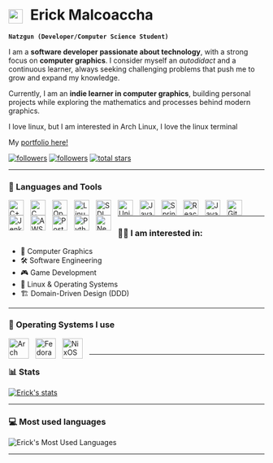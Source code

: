 # <img src="https://emojis.slackmojis.com/emojis/images/1579216111/7550/pikachu_wave.gif?1579216111" width="28" style="vertical-align: middle; margin-right: 8px;" /> Erick Malcoaccha


**`Natzgun (Developer/Computer Science Student)`**


I am a **software developer passionate about technology**, with a strong focus on **computer graphics**.  I consider myself an *autodidact* and a continuous learner, always seeking challenging problems that push me to grow and expand my knowledge.  

Currently, I am an **indie learner in computer graphics**, building personal projects while exploring the mathematics and processes behind modern graphics. 

I love linux, but I am interested in Arch Linux, I love the linux terminal

My <a href="https://erickmalcoaccha.vercel.app/" target="_blank">portfolio here!</a>


   <p align="left">
      <a href="https://github.com/Natzgun?tab=repositories">
         <img alt="followers" title="Follow me on Github" src="https://custom-icon-badges.demolab.com/badge/-My%20Repos-F25278?style=for-the-badge&logoColor=white&logo=repo"/></a>
      <a href="https://github.com/natzgun?tab=followers">
         <img alt="followers" title="Follow me on Github" src="https://custom-icon-badges.demolab.com/github/followers/natzgun?color=236ad3&labelColor=1155ba&style=for-the-badge&logo=person-add&label=Follow&logoColor=white"/></a>
      <a href="https://github.com/natzgun?tab=repositories&sort=stargazers">
         <img alt="total stars" title="Total stars on GitHub" src="https://custom-icon-badges.demolab.com/github/stars/natzgun?color=55960c&style=for-the-badge&labelColor=488207&logo=star"/></a>
   </p>

---

### 🧰 Languages and Tools

<img align="left" alt="C++" width="30px" style="padding-right:10px;" src="https://cdn.jsdelivr.net/gh/devicons/devicon/icons/cplusplus/cplusplus-original.svg"/>
<img align="left" alt="C" width="30px" style="padding-right:10px;" src="https://devicon-website.vercel.app/api/c/original.svg"/>
<img align="left" alt="OpenGL" width="30px" style="padding-right:10px;" src="https://cdn.jsdelivr.net/gh/devicons/devicon/icons/opengl/opengl-original.svg"/>
<img align="left" alt="Linux" width="30px" style="padding-right:10px;" src="https://cdn.jsdelivr.net/gh/devicons/devicon/icons/linux/linux-original.svg"/>
<img align="left" alt="SDL" width="30px" style="padding-right:10px;" src="https://cdn.jsdelivr.net/gh/devicons/devicon/icons/sdl/sdl-original.svg"/>
<img align="left" alt="Unity" width="30px" style="padding-right:10px;" src="https://cdn.jsdelivr.net/gh/devicons/devicon/icons/unity/unity-original.svg"/>
<img align="left" alt="Java" width="30px" style="padding-right:10px;" src="https://cdn.jsdelivr.net/gh/devicons/devicon/icons/java/java-original.svg"/>
<img align="left" alt="Spring Boot" width="30px" style="padding-right:10px;" src="https://cdn.jsdelivr.net/gh/devicons/devicon/icons/spring/spring-original.svg"/>
<img align="left" alt="React" width="30px" style="padding-right:10px;" src="https://cdn.jsdelivr.net/gh/devicons/devicon/icons/react/react-original.svg"/>
<img align="left" alt="JavaScript" width="30px" style="padding-right:10px;" src="https://cdn.jsdelivr.net/gh/devicons/devicon/icons/javascript/javascript-plain.svg"/>
<img align="left" alt="Git" width="30px" style="padding-right:10px;" src="https://cdn.jsdelivr.net/gh/devicons/devicon/icons/git/git-original.svg"/>
<img align="left" alt="Jenkins" width="30px" style="padding-right:10px;" src="https://cdn.jsdelivr.net/gh/devicons/devicon/icons/jenkins/jenkins-original.svg"/>
<img align="left" alt="AWS" width="30px" style="padding-right:10px;" src="https://cdn.jsdelivr.net/gh/devicons/devicon@latest/icons/amazonwebservices/amazonwebservices-plain-wordmark.svg"/>
<img align="left" alt="Postgres" width="30px" style="padding-right:10px;" src="https://devicon-website.vercel.app/api/postgresql/original.svg" />
<img align="left" alt="Python" width="30px" style="padding-right:10px;" src="https://devicon-website.vercel.app/api/python/original.svg" />
<img align="left" alt="Neovim" width="30px" style="padding-right:10px;" src="https://cdn.jsdelivr.net/gh/devicons/devicon@latest/icons/neovim/neovim-original.svg" />
<br />


<!-- <h3 align="center">Hey there, I'm Erick Malcoaccha</a> <img src="https://emojis.slackmojis.com/emojis/images/1579216111/7550/pikachu_wave.gif?1579216111" width="28" /> </h3>
<p align="center">
<a href="#"><img src="medieval-sir.jpeg" height="100%" width="100%" /></a>
</p>

Hello, My name is Erick, 22 years with 1 years of experience.
I love linux, but I am interested in Arch Linux, I'm a
computer sciencist, I love the linux terminal -->

---
### 👨‍💻 I am interested in:
- 🎨 Computer Graphics  
- 🛠️ Software Engineering  
- 🎮 Game Development  
- 🐧 Linux & Operating Systems  
- 🏗️ Domain-Driven Design (DDD)  

---

### 🐧 Operating Systems I use
<img align="left" alt="Arch Linux" width="40px" style="padding-right:10px;" src="https://cdn.jsdelivr.net/gh/devicons/devicon/icons/archlinux/archlinux-original.svg"/>
<img align="left" alt="Fedora" width="40px" style="padding-right:10px;" src="https://cdn.jsdelivr.net/gh/devicons/devicon/icons/fedora/fedora-original.svg"/>
<img align="left" alt="NixOS" width="40px" style="padding-right:10px;" src="https://cdn.jsdelivr.net/gh/devicons/devicon/icons/nixos/nixos-original.svg"/>
<br/>

---

### 📊 Stats
[![Erick's stats](https://github-readme-stats.vercel.app/api?username=Natzgun&show_icons=true&theme=tokyonight)](https://github.com/Natzgun?tab=repositories)

---

### 💻 Most used languages
![Erick's Most Used Languages](https://github-readme-stats.vercel.app/api/top-langs/?username=natzgun&theme=tokyonight&layout=compact&hide=HTML)

---



